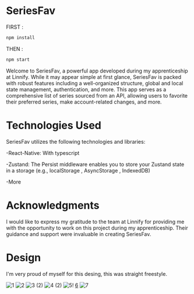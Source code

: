 # SeriesFav

FIRST :
```bash
npm install
```

THEN :

```bash
npm start
```

Welcome to SeriesFav, a powerful app developed during my apprenticeship at Linnify. While it may appear simple at first glance, SeriesFav is packed with robust features including a well-organized structure, global and local state management, authentication, and more. This app serves as a comprehensive list of series sourced from an API, allowing users to favorite their preferred series, make account-related changes, and more.

# Technologies Used
SeriesFav utilizes the following technologies and libraries:

-React-Native: With typescript

-Zustand: The Persist middleware enables you to store your Zustand state in a storage (e.g., localStorage , AsyncStorage , IndexedDB)

-More

# Acknowledgments
I would like to express my gratitude to the team at Linnify for providing me with the opportunity to work on this project during my apprenticeship. Their guidance and support were invaluable in creating SeriesFav.

# Design
I'm very proud of myself for this desing, this was straight freestyle.


![1](https://github.com/filipcsibi/seriesfav/assets/117035025/98c71024-a27c-4c91-b436-000d4e322014)
![2](https://github.com/filipcsibi/seriesfav/assets/117035025/fc79cc2b-3245-4a04-99b2-328a60060182)
![3 (2)](https://github.com/filipcsibi/seriesfav/assets/117035025/644daf38-9c0f-4050-98b1-4dc25d4593be)
![4 (2)](https://github.com/filipcsibi/seriesfav/assets/117035025/a05a5893-4fcf-461f-bde2-2ff215912dca)
![5](https://github.com/filipcsibi/seriesfav/assets/117035025/55e9281e-29e6-4824-9a44-41140494b710)!
[6](https://github.com/filipcsibi/seriesfav/assets/117035025/e4e09069-118e-4afc-8ce4-8f4957f9f10d)
![7](https://github.com/filipcsibi/seriesfav/assets/117035025/35dad136-1c78-48bc-8b68-6723a57bed88)
